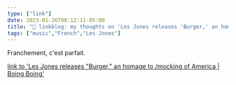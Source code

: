 ```yaml
---
type: ["link"]
date: 2023-01-26T08:12:11-05:00
title: "🔗 linkblog: my thoughts on 'Les Jones releases 'Burger,' an homage to /mocking of America | Boing Boing'"
tags: ["music","French","Les Jones"]
---
```

Franchement, c'est parfait.  
 

[link to 'Les Jones releases "Burger," an homage to /mocking of America | Boing Boing'](https://boingboing.net/2023/01/26/les-jones-releases-burger-an-homage-to-mocking-of-america.html)
